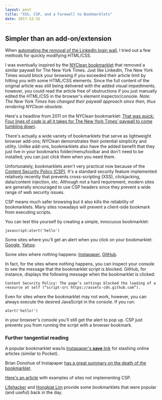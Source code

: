 ```yaml
---
layout: post
title: "XSS, CSP, and a Farewell to Bookmarklets"
date: 2017-12-31
---
```

## Simpler than an add-on/extension

When [automating the removal of the LinkedIn login wall](https://geordgez.github.io/jots/2017/12/18/linkedin-login-skipping-methods), I tried out a few methods for quickly modifying HTML/CSS.

I was eventually inspired by the
[NYClean bookmarklet](http://euri.ca/2011/get-around-new-york-times-20-article-limit/index.html)
that removed a similar paywall for The New York Times. Just like LinkedIn, The New York Times would block your browsing if you exceeded their article limit by hitting you with some HTML/CSS elements. Since the full content of the original article was still being delivered with the added visual impediments, however, you could read the article free of obstructions if you just manually edited the HTML/CSS in the browser's element inspector/console. *Note: The New York Times has changed their paywall approach since then, thus rendering NYClean obsolete.*

Here's a headline from 2011 on the NYClean bookmarklet:
[That was quick: Four lines of code is all it takes for The New York Times’ paywall to come tumbling down](http://www.niemanlab.org/2011/03/that-was-quick-four-lines-of-code-is-all-it-takes-for-the-new-york-times-paywall-to-come-tumbling-down-2/).

There's actually a wide variety of bookmarklets that serve as lightweight browser add-ons; NYClean demonstrates their potential simplicity and utility. Unlike add-ons, bookmarklets also have the added benefit that they just live in your bookmarks folder/menu/toolbar and don't need to be installed; you can just click them when you need them.

Unfortunately, bookmarklets aren't very practical now because of the [Content Security Policy (CSP)](https://www.owasp.org/index.php/Content_Security_Policy_Cheat_Sheet). It's a standard security feature implemented relatively recently that prevents cross-scripting (XSS), clickjacking, data/content injection, etc. Although not a hard requirement, modern sites are generally encouraged to use CSP headers since they prevent a wide range of web security issues.

CSP means much safer browsing but it also kills the reliability of bookmarklets. Many sites nowadays will prevent a client-side bookmark from executing scripts.

You can test this yourself by creating a simple, innocuous bookmarklet:
```
javascript:alert('hello')
```

Some sites where you'll get an alert when you click on your bookmarklet:
[Google](https://www.google.com/), [Yahoo](https://www.yahoo.com/).

Some sites where nothing happens:
[Instapaper](https://www.instapaper.com/), [GitHub](https://github.com/).

In fact, for the sites where nothing happens, you can inspect your console to see the message that the bookmarklet script is blocked. GitHub, for instance, displays the following message when the bookmarklet is clicked:
```
Content Security Policy: The page’s settings blocked the loading of a resource at self (“script-src https://assets-cdn.github.com”).
```

Even for sites where the bookmarklet may not work, however, you can always execute the desired JavaScript in the console. If you run:
```
alert('hello!')
```
in your browser's console you'll still get the alert to pop up. CSP just prevents you from running the script with a browser bookmark.

### Further tangential reading

A popular bookmarklet was/is [Instapaper's **save** link](https://www.instapaper.com/save) for stashing online articles (similar to Pocket).

Brian Donohue of Instapaper [has a great summary on the death of the bookmarklet](https://medium.com/making-instapaper/bookmarklets-are-dead-d470d4bbb626).

[Here's an article](https://www.linkedin.com/pulse/content-security-policy-michal-koczwara) with examples of sites not implementing CSP.

[Lifehacker](https://lifehacker.com/395697/top-10-useful-bookmarklets) and [Hongkiat Lim](https://www.hongkiat.com/blog/100-useful-bookmarklets-for-better-productivity-ultimate-list/) provide some bookmarklets that were popular (and useful) back in the day.
